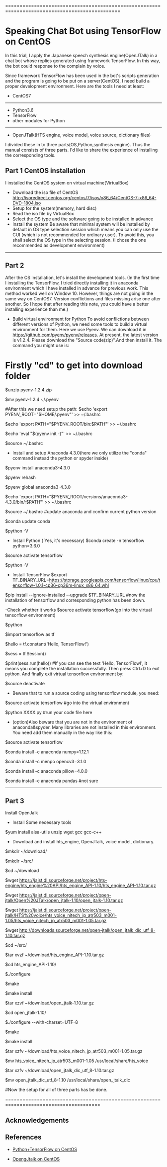 ==============================================================================================
# Speaking Chat Bot using TensorFlow on CentOS

In this trial, I apply the Japanese speech synthesis engine(OpenJTalk) in a chat bot whose replies generated using framework TensorFlow. In this way, the bot could response to the complain by voice.

Since framework TensorFlow has been used in the bot's scripts generation and the program is going to be put on a server(CentOS), I need build a proper development environment. 
Here are the tools I need at least:
- CentOS7
------------------------------
- Python3.6
- TensorFlow
- other modules for Python
------------------------------
- OpenJTalk(HTS engine, voice model, voice source, dictionary files)

I divided these in to three parts(OS,Python,synthesis engine). Thus the manual consists of three parts. I'd like to share the experience of installing the corresponding tools.

## Part 1 CentOS installation

I installed the CentOS system on virtual machine(VirtualBox)
- Download the iso file of CentOS
http://isoredirect.centos.org/centos/7/isos/x86_64/CentOS-7-x86_64-DVD-1804.iso
- Setup for the system(memory, hard disc)
- Read the iso file by VirtualBox
- Select the OS type and the software going to be installed in advance
- Install the system
Be aware that minimal system will be installed by default in OS type selection session which means you can only use the CUI (which is not recommended for ordinary user). To avoid this, you shall select the OS type in the selecting session. (I chose the one recommended as development environment)
--------------------------------------------------------------------------------------------
## Part 2
After the OS installation, let's install the development tools. 
(In the first time I installing the TensorFlow, I tried directly installing it in anaconda environment which I have installed in advance for previous work. This method worked well on Window 10. However, things are not going in the same way on CentOS7. Version conflictions and files missing arise one after another. So I hope that after reading this note, you could have a better installing experience than me.)

- Build virtual environment for Python
To avoid conflictions between different versions of Python, we need some tools to build a virtual environment for them. Here we use Pyenv. We can download it in https://github.com/pyenv/pyenv/releases. At present, the latest version is v1.2.4. Please download the "Source code(zip)".And then install it. The command you might use is:

# Firstly "cd" to get into download folder

$unzip pyenv-1.2.4.zip

$mv pyenv-1.2.4 ~/.pyenv

#After this we need setup the path:
$echo 'export PYENV_ROOT="$HOME/.pyenv"' >> ~/.bashrc

$echo 'export PATH="$PYENV_ROOT/bin:$PATH"' >> ~/.bashrc

$echo 'eval "$(pyenv init -)"' >> ~/.bashrc

$source ~/.bashrc

- Install and setup Anaconda 4.3.0(here we only utilize the "conda" command instead the python or spyder inside)

$pyenv install anaconda3-4.3.0

$pyenv rehash

$pyenv global anaconda3-4.3.0

$echo 'export PATH="$PYENV_ROOT/versions/anaconda3-4.3.0/bin/:$PATH"' >> ~/.bashrc

$source ~/.bashrc
#update anaconda and confirm current python version

$conda update conda

$python -V

- Install Python ( Yes, it's necessary)
$conda create -n tensorflow python=3.6.0

$source activate tensorflow

$python -V

- Install TensorFlow
$export TF_BINARY_URL=https://storage.googleapis.com/tensorflow/linux/cpu/tensorflow-1.0.1-cp36-cp36m-linux_x86_64.whl

$pip install --ignore-installed --upgrade $TF_BINARY_URL
#now the installation of tensorflow and corresponding python has been down.

-Check whether it works
$source activate tensorflow(go into the virtual tensorflow environment)

$python

$import tensorflow as tf

$hello = tf.constant('Hello, TensorFlow!')

$sess = tf.Session()

$print(sess.run(hello))
#If you can see the text 'Hello, TensorFlow!', it means you complete the installation successfully. Then press Ctrl+D to exit python. And finally exit virtual tensorflow environment by:

$source deactivate

- Beware that to run a source coding using tensorflow module, you need:

$source activate tensorflow #go into the virtual environment

$python XXXX.py #run your code file here

- (option)Also beware that you are not in the environment of anaconda&spyder. Many libraries are not installed in this environment. You need add them manually in the way like this:

$source activate tensorflow

$conda install -c anaconda numpy=1.12.1

$conda install -c menpo opencv3=3.1.0

$conda install -c anaconda pillow=4.0.0

$conda install -c anaconda pandas #not sure

--------------------------------------------------------------------------------------------
## Part 3
Install OpenJalk
- Install Some necessary tools

$yum install alsa-utils unzip wget gcc gcc-c++

- Download and install hts_engine, OpenJTalk, voice model, dictionary.

$mkdir ~/download/

$mkdir ~/src/

$cd ~/download

$wget https://jaist.dl.sourceforge.net/project/hts-engine/hts_engine%20API/hts_engine_API-1.10/hts_engine_API-1.10.tar.gz

$wget https://jaist.dl.sourceforge.net/project/open-jtalk/Open%20JTalk/open_jtalk-1.10/open_jtalk-1.10.tar.gz

$wget https://jaist.dl.sourceforge.net/project/open-jtalk/HTS%20voice/hts_voice_nitech_jp_atr503_m001-1.05/hts_voice_nitech_jp_atr503_m001-1.05.tar.gz

$wget http://downloads.sourceforge.net/open-jtalk/open_jtalk_dic_utf_8-1.10.tar.gz

$cd ~/src/

$tar xvzf ~/download/hts_engine_API-1.10.tar.gz

$cd hts_engine_API-1.10/

$./configure

$make

$make install

$tar xzvf ~/download/open_jtalk-1.10.tar.gz

$cd open_jtalk-1.10/

$./configure --with-charset=UTF-8

$make

$make install

$tar xzfv ~/download/hts_voice_nitech_jp_atr503_m001-1.05.tar.gz

$mv hts_voice_nitech_jp_atr503_m001-1.05 /usr/local/share/hts_voice

$tar xzfv ~/download/open_jtalk_dic_utf_8-1.10.tar.gz

$mv open_jtalk_dic_utf_8-1.10 /usr/local/share/open_jtalk_dic

#Now the setup for all of three parts has be done. 


=======================================================================================

## Acknowledgements


## References
- [Python+TensorFlow on CentOS](https://qiita.com/harrynezumi/items/8e373a0563b92f3fc033)

- [OpengJtalk on CentOS](https://umiushizn.blogspot.com/2017/10/openjtalklinuxcentos7.html)